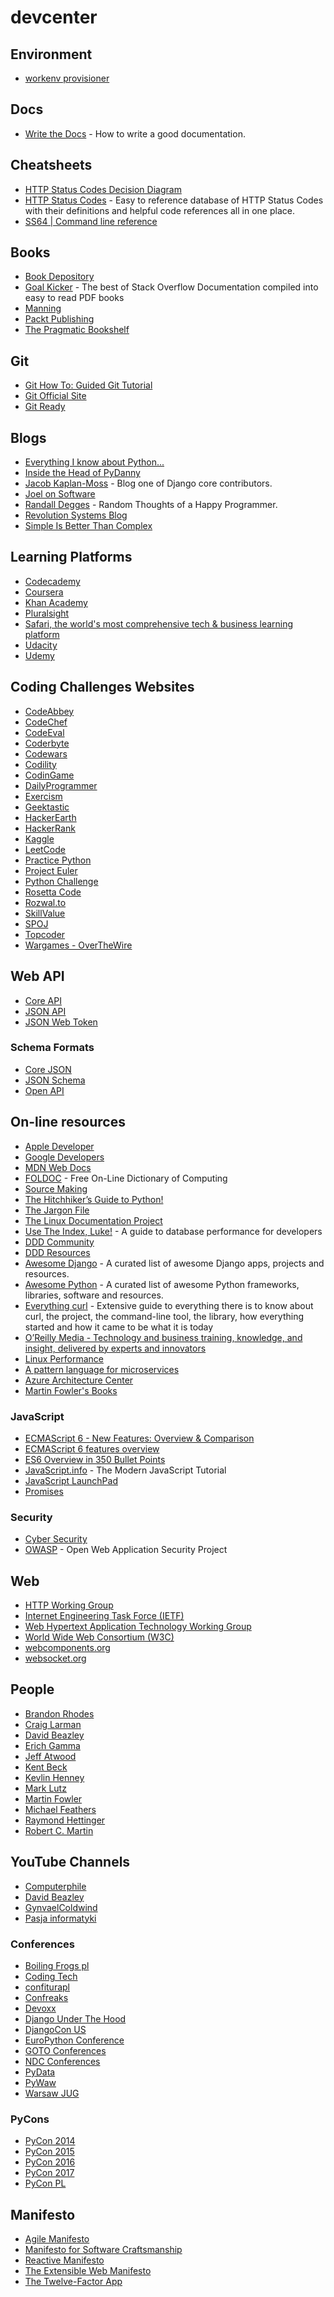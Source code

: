 # devcenter

## Environment

* [workenv provisioner](https://github.com/korzeniewskipl/workenv-provisioner)


## Docs

* [Write the Docs](http://www.writethedocs.org/guide/) - How to write a good documentation.


## Cheatsheets

* [HTTP Status Codes Decision Diagram](https://www.loggly.com/blog/http-status-code-diagram/)
* [HTTP Status Codes](https://httpstatuses.com) - Easy to reference database of HTTP Status Codes with their definitions and helpful code references all in one place.
* [SS64 | Command line reference](https://ss64.com)


## Books

* [Book Depository](https://www.bookdepository.com)
* [Goal Kicker](https://goalkicker.com) - The best of Stack Overflow Documentation compiled into easy to read PDF books
* [Manning](https://www.manning.com)
* [Packt Publishing](https://www.packtpub.com)
* [The Pragmatic Bookshelf](https://pragprog.com)


## Git

* [Git How To: Guided Git Tutorial](https://githowto.com/)
* [Git Official Site](http://git-scm.com/)
* [Git Ready](http://gitready.com/)


## Blogs

* [Everything I know about Python...](http://www.jeffknupp.com/)
* [Inside the Head of PyDanny](http://pydanny.com/)
* [Jacob Kaplan-Moss](http://jacobian.org/writing/) - Blog one of Django core contributors.
* [Joel on Software](https://www.joelonsoftware.com)
* [Randall Degges](http://www.rdegges.com/) - Random Thoughts of a Happy Programmer.
* [Revolution Systems Blog](http://www.revsys.com/blog/)
* [Simple Is Better Than Complex](https://simpleisbetterthancomplex.com/)

## Learning Platforms

* [Codecademy](https://www.codecademy.com)
* [Coursera](https://www.coursera.org)
* [Khan Academy](https://www.khanacademy.org)
* [Pluralsight](https://www.pluralsight.com)
* [Safari, the world's most comprehensive tech & business learning platform](https://www.safaribooksonline.com)
* [Udacity](https://eu.udacity.com)
* [Udemy](https://www.udemy.com)

## Coding Challenges Websites

* [CodeAbbey](http://www.codeabbey.com/)
* [CodeChef](https://www.codechef.com/)
* [CodeEval](https://www.codeeval.com/)
* [Coderbyte](https://coderbyte.com/)
* [Codewars](https://www.codewars.com/)
* [Codility](https://codility.com/)
* [CodinGame](https://www.codingame.com/start)
* [DailyProgrammer](https://www.reddit.com/r/dailyprogrammer/)
* [Exercism](http://exercism.io/)
* [Geektastic](https://geektastic.com/)
* [HackerEarth](https://www.hackerearth.com/)
* [HackerRank](https://www.hackerrank.com/)
* [Kaggle](https://www.kaggle.com/)
* [LeetCode](https://leetcode.com/)
* [Practice Python](http://www.practicepython.org/)
* [Project Euler](https://projecteuler.net/)
* [Python Challenge](http://www.pythonchallenge.com/)
* [Rosetta Code](http://rosettacode.org/)
* [Rozwal.to](https://rozwal.to/)
* [SkillValue](https://skillvalue.com/)
* [SPOJ](http://www.spoj.com/)
* [Topcoder](https://www.topcoder.com/)
* [Wargames - OverTheWire](http://overthewire.org/wargames/)

## Web API

* [Core API](http://www.coreapi.org/)
* [JSON API](http://jsonapi.org/)
* [JSON Web Token](https://jwt.io/)

### Schema Formats

* [Core JSON](http://www.coreapi.org/specification/encoding/#core-json)
* [JSON Schema](http://json-schema.org/)
* [Open API](https://www.openapis.org/)


## On-line resources

* [Apple Developer](https://developer.apple.com/)
* [Google Developers](https://developers.google.com/)
* [MDN Web Docs](https://developer.mozilla.org/en-US/)
* [FOLDOC](http://foldoc.org/) - Free On-Line Dictionary of Computing
* [Source Making](https://sourcemaking.com/)
* [The Hitchhiker’s Guide to Python!](http://docs.python-guide.org/)
* [The Jargon File](http://www.catb.org/~esr/jargon/)
* [The Linux Documentation Project](http://www.tldp.org/)
* [Use The Index, Luke!](http://use-the-index-luke.com/) - A guide to database performance for developers
* [DDD Community](http://dddcommunity.org/)
* [DDD Resources](https://domainlanguage.com/ddd/)
* [Awesome Django](http://awesome-django.com/) - A curated list of awesome Django apps, projects and resources.
* [Awesome Python](https://awesome-python.com/) - A curated list of awesome Python frameworks, libraries, software and resources.
* [Everything curl](https://ec.haxx.se) - Extensive guide to everything there is to know about curl, the project, the command-line tool, the library, how everything started and how it came to be what it is today
* [O’Reilly Media - Technology and business training, knowledge, and insight, delivered by experts and innovators](https://www.oreilly.com)
* [Linux Performance](http://www.brendangregg.com/linuxperf.html)
* [A pattern language for microservices](http://microservices.io/patterns/index.html)
* [Azure Architecture Center](https://docs.microsoft.com/en-us/azure/architecture/)
* [Martin Fowler's Books](https://martinfowler.com/books/)

### JavaScript

* [ECMAScript 6 - New Features: Overview & Comparison](http://es6-features.org/)
* [ECMAScript 6 features overview](https://github.com/lukehoban/es6features)
* [ES6 Overview in 350 Bullet Points](https://ponyfoo.com/articles/es6)
* [JavaScript.info](http://javascript.info/) - The Modern JavaScript Tutorial
* [JavaScript LaunchPad](https://simpleprogrammer.com/products/javascript-launchpad/)
* [Promises](https://www.promisejs.org)

### Security

* [Cyber Security](https://www.cybsecurity.org/pl/)
* [OWASP](https://www.owasp.org/) - Open Web Application Security Project

## Web

* [HTTP Working Group](https://httpwg.org)
* [Internet Engineering Task Force (IETF)](https://www.ietf.org)
* [Web Hypertext Application Technology Working Group](https://whatwg.org)
* [World Wide Web Consortium (W3C)](https://www.w3.org)
* [webcomponents.org](https://www.webcomponents.org)
* [websocket.org](http://websocket.org)

## People

* [Brandon Rhodes](http://rhodesmill.org/brandon/)
* [Craig Larman](http://www.craiglarman.com)
* [David Beazley](http://www.dabeaz.com/)
* [Erich Gamma](https://twitter.com/erichgamma)
* [Jeff Atwood](http://blog.codinghorror.com/)
* [Kent Beck](https://twitter.com/kentbeck)
* [Kevlin Henney](http://curbralan.com/)
* [Mark Lutz](http://learning-python.com/)
* [Martin Fowler](http://martinfowler.com/)
* [Michael Feathers](https://michaelfeathers.silvrback.com/)
* [Raymond Hettinger](http://pyvideo.org/speaker/raymond-hettinger.html)
* [Robert C. Martin](http://cleancoder.com/)


## YouTube Channels

* [Computerphile](https://www.youtube.com/channel/UC9-y-6csu5WGm29I7JiwpnA)
* [David Beazley](https://www.youtube.com/channel/UCbNpPBMvCHr-TeJkkezog7Q)
* [GynvaelColdwind](https://www.youtube.com/channel/UCjS2aGCvsnhExcWRAI8T4Pw)
* [Pasja informatyki](https://www.youtube.com/channel/UCzn6vAfspIcagLax1fck_jw)

### Conferences

* [Boiling Frogs pl](https://www.youtube.com/channel/UCgUfIjfLvWmARsQ-d5gPzrw)
* [Coding Tech](https://www.youtube.com/channel/UCtxCXg-UvSnTKPOzLH4wJaQ)
* [confiturapl](https://www.youtube.com/channel/UCkVjQGf_e0JmlonPMS4VNXQ)
* [Confreaks](https://www.youtube.com/channel/UCWnPjmqvljcafA0z2U1fwKQ)
* [Devoxx](https://www.youtube.com/channel/UCCBVCTuk6uJrN3iFV_3vurg)
* [Django Under The Hood](https://www.youtube.com/channel/UC9T1dhIlL_8Va9DxvKRowBw)
* [DjangoCon US](https://www.youtube.com/channel/UC0yY6a79pPY9J0ShIHRf6yw)
* [EuroPython Conference](https://www.youtube.com/channel/UC98CzaYuFNAA_gOINFB0e4Q)
* [GOTO Conferences](https://www.youtube.com/channel/UCs_tLP3AiwYKwdUHpltJPuA)
* [NDC Conferences](https://www.youtube.com/channel/UCTdw38Cw6jcm0atBPA39a0Q)
* [PyData](https://www.youtube.com/channel/UCOjD18EJYcsBog4IozkF_7w)
* [PyWaw](https://www.youtube.com/channel/UC7WRh9E83r5ZwSp_VV4e3uQ)
* [Warsaw JUG](https://www.youtube.com/channel/UC2coGyxf5x_CzJ3l4F-N-Sw/featured)

### PyCons

* [PyCon 2014](https://www.youtube.com/channel/UCFDHJGm0IxH9uwcIHfR72yg)
* [PyCon 2015](https://www.youtube.com/channel/UCgxzjK6GuOHVKR_08TT4hJQ)
* [PyCon 2016](https://www.youtube.com/channel/UCwTD5zJbsQGJN75MwbykYNw)
* [PyCon 2017](https://www.youtube.com/channel/UCrJhliKNQ8g0qoE_zvL8eVg)
* [PyCon PL](https://www.youtube.com/channel/UChSapCUgd_L5nBWIqWucnnQ)


## Manifesto

* [Agile Manifesto](http://agilemanifesto.org/)
* [Manifesto for Software Craftsmanship](http://manifesto.softwarecraftsmanship.org/)
* [Reactive Manifesto](http://www.reactivemanifesto.org/)
* [The Extensible Web Manifesto](https://extensiblewebmanifesto.org/)
* [The Twelve-Factor App](https://12factor.net/)

